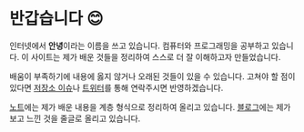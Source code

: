# 반갑습니다 😊

인터넷에서 **안녕**이라는 이름을 쓰고 있습니다.
컴퓨터와 프로그래밍을 공부하고 있습니다. 이 사이트는 제가 배운 것들을
정리하여 스스로 더 잘 이해하고자 만들었습니다.

배움이 부족하기에 내용에 옳지 않거나 오래된 것들이 있을 수 있습니다.
고쳐야 할 점이 있다면 [저장소 이슈]나 [트위터]를 통해 연락주시면 반영하겠습니다.

[저장소 이슈]: https://github.com/nyeong/hanassig/issues "nyeong/hanassig"
[트위터]: https://twitter.com/@compiztab "@compiztab"

[노트]에는 제가 배운 내용을 계층 형식으로 정리하여 올리고 있습니다.
[블로그]에는 제가 보고 느낀 것을 줄글로 올리고 있습니다.

[노트]: /notes
[블로그]: /blog

